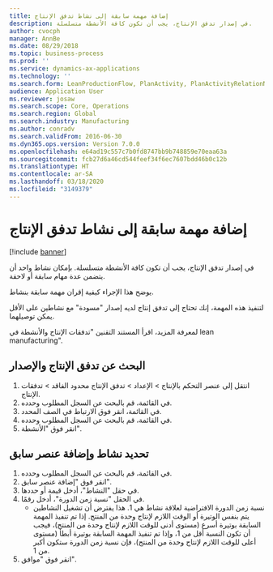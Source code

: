 ```yaml
---
title: إضافة مهمة سابقة إلى نشاط تدفق الإنتاج
description: في إصدار تدفق الإنتاج، يجب أن تكون كافة الأنشطة متسلسلة.
author: cvocph
manager: AnnBe
ms.date: 08/29/2018
ms.topic: business-process
ms.prod: ''
ms.service: dynamics-ax-applications
ms.technology: ''
ms.search.form: LeanProductionFlow, PlanActivity, PlanActivityRelationNew, PlanActivityLookup
audience: Application User
ms.reviewer: josaw
ms.search.scope: Core, Operations
ms.search.region: Global
ms.search.industry: Manufacturing
ms.author: conradv
ms.search.validFrom: 2016-06-30
ms.dyn365.ops.version: Version 7.0.0
ms.openlocfilehash: e64ad19c557c7b0fd8747bb9b748859e70eaa63a
ms.sourcegitcommit: fcb27d6a46cd544feef34f6ec7607bdd46b0c12b
ms.translationtype: HT
ms.contentlocale: ar-SA
ms.lasthandoff: 03/18/2020
ms.locfileid: "3149379"
---
```

# <a name="add-a-predecessor-to-a-production-flow-activity"></a>إضافة مهمة سابقة إلى نشاط تدفق الإنتاج

[!include [banner](../../includes/banner.md)]

في إصدار تدفق الإنتاج، يجب أن تكون كافة الأنشطة متسلسلة. بإمكان نشاط واحد أن يتضمن عدة مهام سابقة أو لاحقة. 

يوضح هذا الإجراء كيفية إقران مهمة سابقة بنشاط. 

لتنفيذ هذه المهمة، إنك تحتاج إلى تدفق إنتاج لديه إصدار "مسودة" مع نشاطين على الأقل يمكن توصيلهما. 

لمعرفة المزيد، اقرأ المستند التقنين "تدفقات الإنتاج والأنشطة في lean manufacturing".


## <a name="find-the-production-flow-and-version"></a>البحث عن تدفق الإنتاج والإصدار
1. انتقل إلى عنصر التحكم بالإنتاج > الإعداد > تدفق الإنتاج محدود الفاقد > تدفقات الإنتاج.
2. في القائمة، قم بالبحث عن السجل المطلوب وحدده.
3. في القائمة، انقر فوق الارتباط في الصف المحدد.
4. في القائمة، قم بالبحث عن السجل المطلوب وحدده.
5. انقر فوق "الأنشطة".

## <a name="select-an-activity-and-add-a-predecessor"></a>تحديد نشاط وإضافة عنصر سابق
1. في القائمة، قم بالبحث عن السجل المطلوب وحدده.
2. انقر فوق "إضافة عنصر سابق".
3. في حقل "النشاط"، أدخل قيمة أو حددها.
4. في الحقل "نسبة زمن الدورة"، أدخل رقمًا.
    * نسبة زمن الدورة الافتراضية لعلاقة نشاط هي 1. هذا يفترض أن تشغيل النشاطين يتم بنفس الوتيرة أو الوقت اللازم لإنتاج وحدة من المنتج. إذا تم تنفيذ المهمة السابقة بوتيرة أسرع (مستوى أدنى للوقت اللازم لإنتاج وحدة من المنتج)، فيجب أن تكون النسبة أقل من 1، وإذا تم تنفيذ المهمة السابقة بوتيرة أبطأ (مستوى أعلى للوقت اللازم لإنتاج وحدة من المنتج)، فإن نسبة زمن الدورة ستكون أكبر من 1.  
5. انقر فوق "موافق".

